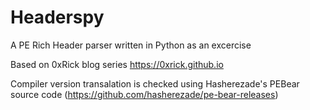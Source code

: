 # Headerspy
A PE Rich Header parser written in Python as an excercise

Based on 0xRick blog series https://0xrick.github.io

Compiler version transalation is checked using Hasherezade's PEBear source code (https://github.com/hasherezade/pe-bear-releases)
